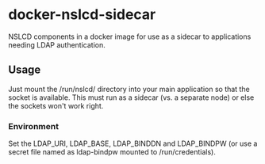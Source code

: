# docker-nslcd-sidecar

NSLCD components in a docker image for use as a sidecar to applications needing LDAP authentication.

## Usage

Just mount the /run/nslcd/ directory into your main application so that
the socket is available. This must run as a sidecar (vs. a separate node)
or else the sockets won't work right.

### Environment

Set the LDAP_URI, LDAP_BASE, LDAP_BINDDN and LDAP_BINDPW (or use a secret
file named as ldap-bindpw mounted to /run/credentials).
